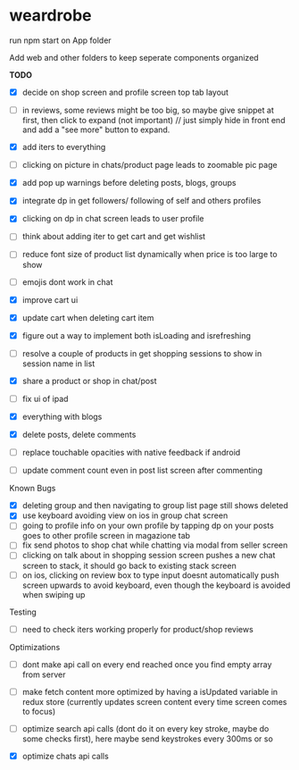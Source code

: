 # weardrobe

run npm start on App folder

Add web and other folders to keep seperate components organized




**TODO**
- [x] decide on shop screen and profile screen top tab layout
- [ ] in reviews, some reviews might be too big, so maybe give snippet at first, then click to expand (not important) // just simply hide in front end and add a "see more" button to expand.
- [x] add iters to everything
- [ ] clicking on picture in chats/product page leads to zoomable pic page
- [x] add pop up warnings before deleting posts, blogs, groups
- [x] integrate dp in get followers/ following of self and others profiles
- [x] clicking on dp in chat screen leads to user profile
- [ ] think about adding iter to get cart and get wishlist
- [ ] reduce font size of product list dynamically when price is too large to show
- [ ] emojis dont work in chat
- [x] improve cart ui
- [x] update cart when deleting cart item
- [x] figure out a way to implement both isLoading and isrefreshing
- [ ] resolve a couple of products in get shopping sessions to show in session name in list
- [x] share a product or shop in chat/post
- [ ] fix ui of ipad
- [x] everything with blogs
- [x] delete posts, delete comments
- [ ] replace touchable opacities with native feedback if android
- [ ] update comment count even in post list screen after commenting




Known Bugs
- [x] deleting group and then navigating to group list page still shows deleted 
- [x] use keyboard avoiding view on ios in group chat screen
- [ ] going to profile info on your own profile by tapping dp on your posts goes to other profile screen in magazione tab
- [ ] fix send photos to shop chat while chatting via modal from seller screen
- [ ] clicking on talk about in shopping session screen pushes a new chat screen to stack, it should go back to existing stack screen
- [ ] on ios, clicking on review box to type input doesnt automatically push screen upwards to avoid keyboard, even though the keyboard is avoided when swiping up

Testing
- [ ] need to check iters working properly for product/shop reviews

Optimizations
- [ ] dont make api call on every end reached once you find empty array from server
- [ ] make fetch content more optimized by having a isUpdated variable in redux store (currently updates screen content every time screen comes to focus)
- [ ] optimize search api calls (dont do it on every key stroke, maybe do some checks first), here maybe send keystrokes every 300ms or so

- [x] optimize chats api calls